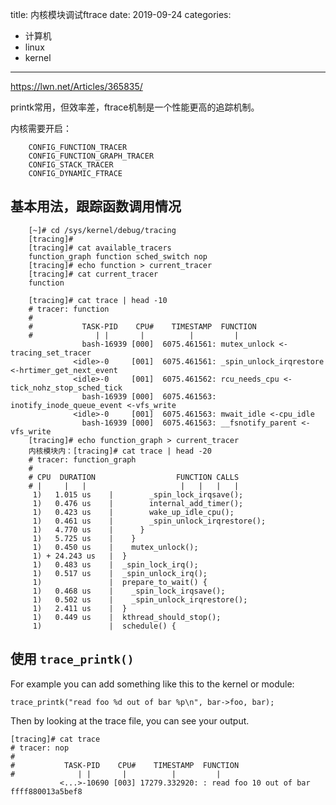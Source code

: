 title: 内核模块调试ftrace
date: 2019-09-24
categories:
- 计算机
- linux
- kernel




---

https://lwn.net/Articles/365835/



printk常用，但效率差，ftrace机制是一个性能更高的追踪机制。

内核需要开启：

```
    CONFIG_FUNCTION_TRACER
    CONFIG_FUNCTION_GRAPH_TRACER
    CONFIG_STACK_TRACER
    CONFIG_DYNAMIC_FTRACE
```



## 基本用法，跟踪函数调用情况

```
    [~]# cd /sys/kernel/debug/tracing
    [tracing]#
    [tracing]# cat available_tracers 
    function_graph function sched_switch nop
    [tracing]# echo function > current_tracer
    [tracing]# cat current_tracer
    function

    [tracing]# cat trace | head -10
    # tracer: function
    #
    #           TASK-PID    CPU#    TIMESTAMP  FUNCTION
    #              | |       |          |         |
                bash-16939 [000]  6075.461561: mutex_unlock <-tracing_set_tracer
              <idle>-0     [001]  6075.461561: _spin_unlock_irqrestore <-hrtimer_get_next_event
              <idle>-0     [001]  6075.461562: rcu_needs_cpu <-tick_nohz_stop_sched_tick
                bash-16939 [000]  6075.461563: inotify_inode_queue_event <-vfs_write
              <idle>-0     [001]  6075.461563: mwait_idle <-cpu_idle
                bash-16939 [000]  6075.461563: __fsnotify_parent <-vfs_write
    [tracing]# echo function_graph > current_tracer 
    内核模块内：[tracing]# cat trace | head -20
    # tracer: function_graph
    #
    # CPU  DURATION                  FUNCTION CALLS
    # |     |   |                     |   |   |   |
     1)   1.015 us    |        _spin_lock_irqsave();
     1)   0.476 us    |        internal_add_timer();
     1)   0.423 us    |        wake_up_idle_cpu();
     1)   0.461 us    |        _spin_unlock_irqrestore();
     1)   4.770 us    |      }
     1)   5.725 us    |    }
     1)   0.450 us    |    mutex_unlock();
     1) + 24.243 us   |  }
     1)   0.483 us    |  _spin_lock_irq();
     1)   0.517 us    |  _spin_unlock_irq();
     1)               |  prepare_to_wait() {
     1)   0.468 us    |    _spin_lock_irqsave();
     1)   0.502 us    |    _spin_unlock_irqrestore();
     1)   2.411 us    |  }
     1)   0.449 us    |  kthread_should_stop();
     1)               |  schedule() {
```



## 使用 `trace_printk()`


For example you can add something like this to the kernel or module:

    trace_printk("read foo %d out of bar %p\n", bar->foo, bar);
Then by looking at the trace file, you can see your output.

    [tracing]# cat trace
    # tracer: nop
    #
    #           TASK-PID    CPU#    TIMESTAMP  FUNCTION
    #              | |       |          |         |
               <...>-10690 [003] 17279.332920: : read foo 10 out of bar ffff880013a5bef8